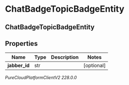 # ChatBadgeTopicBadgeEntity

## ChatBadgeTopicBadgeEntity

## Properties

|Name | Type | Description | Notes|
|------------ | ------------- | ------------- | -------------|
| **jabber_id** | str |  | [optional] |



_PureCloudPlatformClientV2 228.0.0_
